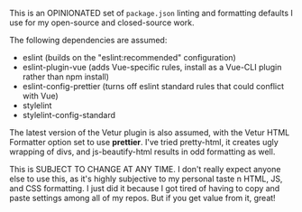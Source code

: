 This is an OPINIONATED set of `package.json` linting and formatting defaults I use for my open-source
and closed-source work.

The following dependencies are assumed:

- eslint (builds on the "eslint:recommended" configuration)
- eslint-plugin-vue (adds Vue-specific rules, install as a Vue-CLI plugin rather than npm install)
- eslint-config-prettier (turns off eslint standard rules that could conflict with Vue)
- stylelint
- stylelint-config-standard

The latest version of the Vetur plugin is also assumed, with the Vetur HTML Formatter option set to
use **prettier**. I've tried pretty-html, it creates ugly wrapping of divs, and js-beautify-html
results in odd formatting as well.

This is SUBJECT TO CHANGE AT ANY TIME. I don't really expect anyone else to use this, as it's highly
subjective to my personal taste n HTML, JS, and CSS formatting. I just did it because I got tired of
having to copy and paste settings among all of my repos. But if you get value from it, great!
